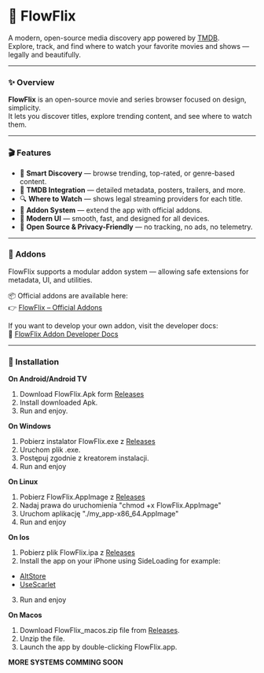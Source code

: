 # 🌊 FlowFlix

A modern, open-source media discovery app powered by [TMDB](https://www.themoviedb.org).  
Explore, track, and find where to watch your favorite movies and shows — legally and beautifully.

---

### ✨ Overview

**FlowFlix** is an open-source movie and series browser focused on design, simplicity.  
It lets you discover titles, explore trending content, and see where to watch them.

---

### 🎬 Features

- 🧠 **Smart Discovery** — browse trending, top-rated, or genre-based content.  
- 🎥 **TMDB Integration** — detailed metadata, posters, trailers, and more.  
- 🔍 **Where to Watch** — shows legal streaming providers for each title.  
- 🧩 **Addon System** — extend the app with official addons.  
- 🎨 **Modern UI** — smooth, fast, and designed for all devices.  
- 🖤 **Open Source & Privacy-Friendly** — no tracking, no ads, no telemetry.

---

### 🧩 Addons

FlowFlix supports a modular addon system — allowing safe extensions for metadata, UI, and utilities.

📦 Official addons are available here:  
👉 [FlowFlix – Official Addons](https://github.com/FlowFlixApp/official-addons)

If you want to develop your own addon, visit the developer docs:  
📘 [FlowFlix Addon Developer Docs](https://flowflixapp.github.io/flowflix-addon-docs)

---

### 🚀 Installation

**On Android/Android TV**
1. Download FlowFlix.Apk form [Releases](https://github.com/FlowFlix/FlowFlix/releases)
2. Install downloaded Apk.
3. Run and enjoy.

**On Windows**
1. Pobierz instalator FlowFlix.exe z [Releases](https://github.com/FlowFlix/FlowFlix/releases)
2. Uruchom plik .exe.
3. Postępuj zgodnie z kreatorem instalacji.
4. Run and enjoy

**On Linux**
1. Pobierz FlowFlix.AppImage z [Releases](https://github.com/FlowFlix/FlowFlix/releases)
2. Nadaj prawa do uruchomienia "chmod +x FlowFlix.AppImage"
3. Uruchom aplikację "./my_app-x86_64.AppImage"
4. Run and enjoy

**On Ios**
1. Pobierz plik FlowFlix.ipa z [Releases](https://github.com/FlowFlix/FlowFlix/releases)
2. Install the app on your iPhone using SideLoading for example:
  - [AltStore](https://altstore.io/)
  - [UseScarlet](https://usescarlet.com/)
3. Run and enjoy

**On Macos**
1. Download  FlowFlix_macos.zip file from [Releases](https://github.com/FlowFlix/FlowFlix/releases).
2. Unzip the file.
3. Launch the app by double-clicking FlowFlix.app.

**MORE SYSTEMS COMMING SOON**
